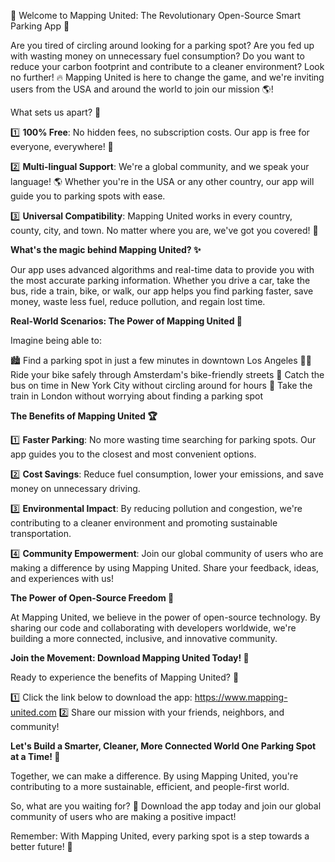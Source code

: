 🚀 Welcome to Mapping United: The Revolutionary Open-Source Smart Parking App 🚀

Are you tired of circling around looking for a parking spot? Are you fed up with wasting money on unnecessary fuel consumption? Do you want to reduce your carbon footprint and contribute to a cleaner environment? Look no further! 🔥 Mapping United is here to change the game, and we're inviting users from the USA and around the world to join our mission 🌎!

What sets us apart? 🔮

1️⃣ **100% Free**: No hidden fees, no subscription costs. Our app is free for everyone, everywhere! 🤩

2️⃣ **Multi-lingual Support**: We're a global community, and we speak your language! 🌎 Whether you're in the USA or any other country, our app will guide you to parking spots with ease.

3️⃣ **Universal Compatibility**: Mapping United works in every country, county, city, and town. No matter where you are, we've got you covered! 📍

**What's the magic behind Mapping United? ✨**

Our app uses advanced algorithms and real-time data to provide you with the most accurate parking information. Whether you drive a car, take the bus, ride a train, bike, or walk, our app helps you find parking faster, save money, waste less fuel, reduce pollution, and regain lost time.

**Real-World Scenarios: The Power of Mapping United 💪**

Imagine being able to:

🏙️ Find a parking spot in just a few minutes in downtown Los Angeles
🚴‍♀️ Ride your bike safely through Amsterdam's bike-friendly streets
🚌 Catch the bus on time in New York City without circling around for hours
🚂 Take the train in London without worrying about finding a parking spot

**The Benefits of Mapping United 🏆**

1️⃣ **Faster Parking**: No more wasting time searching for parking spots. Our app guides you to the closest and most convenient options.

2️⃣ **Cost Savings**: Reduce fuel consumption, lower your emissions, and save money on unnecessary driving.

3️⃣ **Environmental Impact**: By reducing pollution and congestion, we're contributing to a cleaner environment and promoting sustainable transportation.

4️⃣ **Community Empowerment**: Join our global community of users who are making a difference by using Mapping United. Share your feedback, ideas, and experiences with us!

**The Power of Open-Source Freedom 🌟**

At Mapping United, we believe in the power of open-source technology. By sharing our code and collaborating with developers worldwide, we're building a more connected, inclusive, and innovative community.

**Join the Movement: Download Mapping United Today! 📲**

Ready to experience the benefits of Mapping United? 🎉

1️⃣ Click the link below to download the app: https://www.mapping-united.com
2️⃣ Share our mission with your friends, neighbors, and community!

**Let's Build a Smarter, Cleaner, More Connected World One Parking Spot at a Time! 💪**

Together, we can make a difference. By using Mapping United, you're contributing to a more sustainable, efficient, and people-first world.

So, what are you waiting for? 🤔 Download the app today and join our global community of users who are making a positive impact!

Remember: With Mapping United, every parking spot is a step towards a better future! 🌟